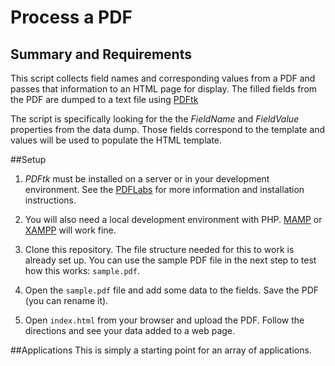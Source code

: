 # Process a PDF

## Summary and Requirements
This script collects field names and corresponding values from a PDF and passes that information to an HTML page for display. The filled fields from the PDF are dumped to a text file using [PDFtk](http://www.pdflabs.com/tools/pdftk-the-pdf-toolkit/])

The script is specifically looking for the the *FieldName* and *FieldValue* properties from the data dump. Those fields correspond to the template and values will be used to populate the HTML template.

##Setup
1. *PDFtk* must be installed on a server or in your development environment. See the [PDFLabs](http://www.pdflabs.com/tools/pdftk-the-pdf-toolkit/) for more information and installation instructions.

2. You will also need a local development environment with PHP. [MAMP](https://www.mamp.info/en/) or [XAMPP](https://www.apachefriends.org/index.html) will work fine.

3. Clone this repository. The file structure needed for this to work is already set up. You can use the sample PDF file in the next step to test how this works: `sample.pdf`.

4. Open the `sample.pdf` file and add some data to the fields. Save the PDF (you can rename it).

5. Open `index.html` from your browser and upload the PDF. Follow the directions and see your data added to a web page.

##Applications
This is simply a starting point for an array of applications.